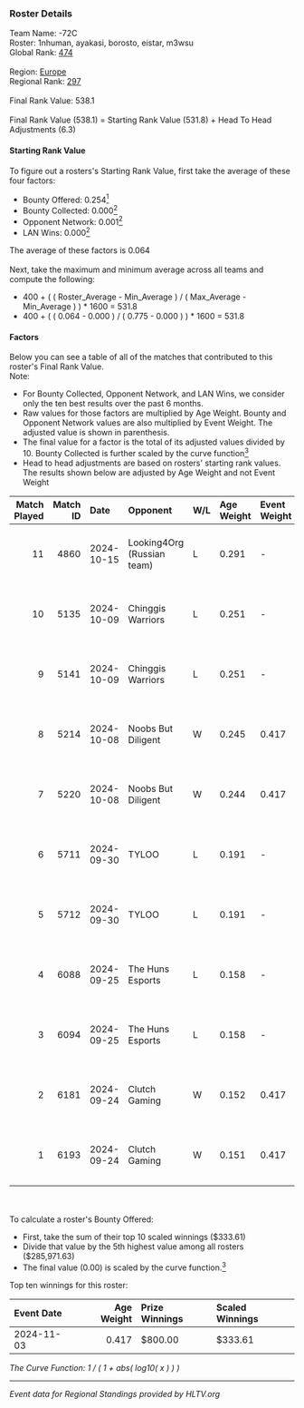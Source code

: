 ### Roster Details<br />
Team Name: -72C<br />
Roster: 1nhuman, ayakasi, borosto, eistar, m3wsu<br />
Global Rank: [474](../../standings_global_2025_02_28.md)<br />
<br />
Region: [Europe]( ../../standings_europe_2025_02_28.md)<br />
Regional Rank: [297]( ../../standings_europe_2025_02_28.md)<br />
<br />
Final Rank Value:  538.1<br />
<br />
Final Rank Value (538.1) = Starting Rank Value (531.8) + Head To Head Adjustments (6.3)<br />

#### Starting Rank Value<br />
To figure out a rosters's Starting Rank Value, first take the average of these four factors:<br />
- Bounty Offered: 0.254[<sup>1</sup>](#table2)
- Bounty Collected: 0.000[<sup>2</sup>](#table1)
- Opponent Network: 0.001[<sup>2</sup>](#table1)
- LAN Wins: 0.000[<sup>2</sup>](#table1)

The average of these factors is 0.064<br />
<br />
Next, take the maximum and minimum average across all teams and compute the following:<br />
- 400 + ( ( Roster_Average - Min_Average ) / ( Max_Average - Min_Average ) ) * 1600 = 531.8
- 400 + ( ( 0.064 - 0.000 ) / ( 0.775 - 0.000 ) ) * 1600 = 531.8


#### Factors<br />
Below you can see a table of all of the matches that contributed to this roster's Final Rank Value.<br />
Note:<br />

- For Bounty Collected, Opponent Network, and LAN Wins, we consider only the ten best results over the past 6 months.
- Raw values for those factors are multiplied by Age Weight. Bounty and Opponent Network values are also multiplied by Event Weight. The adjusted value is shown in parenthesis.
- The final value for a factor is the total of its adjusted values divided by 10. Bounty Collected is further scaled by the curve function[<sup>3</sup>](#curveFunction)
- Head to head adjustments are based on rosters' starting rank values. The results shown below are adjusted by Age Weight and not Event Weight
<span id="table1"></span><br />


| Match Played | Match ID | Date       | Opponent                   | W/L | Age Weight | Event Weight | Bounty Collected | Opponent Network | LAN Wins  | H2H Adj. | Roster                                   |
| -: | -: | :- | :- | :- | :- | :- | :- | :- | :- | -: | :- |
|           11 |     4860 | 2024-10-15 | Looking4Org (Russian team) | L   | 0.291      | -            | -                | -                | -         |    -2.14 | 1nhuman, ayakasi, borosto, eistar, m3wsu |
|           10 |     5135 | 2024-10-09 | Chinggis Warriors          | L   | 0.251      | -            | -                | -                | -         |    -0.66 | 1nhuman, ayakasi, borosto, eistar, m3wsu |
|            9 |     5141 | 2024-10-09 | Chinggis Warriors          | L   | 0.251      | -            | -                | -                | -         |    -0.66 | 1nhuman, ayakasi, borosto, eistar, m3wsu |
|            8 |     5214 | 2024-10-08 | Noobs But Diligent         | W   | 0.245      | 0.417        | 0.000 (0.000)    | 0.013 (0.001)    | 0 (0.000) |     3.30 | 1nhuman, ayakasi, borosto, eistar, m3wsu |
|            7 |     5220 | 2024-10-08 | Noobs But Diligent         | W   | 0.244      | 0.417        | 0.000 (0.000)    | 0.013 (0.001)    | 0 (0.000) |     3.37 | 1nhuman, ayakasi, borosto, eistar, m3wsu |
|            6 |     5711 | 2024-09-30 | TYLOO                      | L   | 0.191      | -            | -                | -                | -         |    -0.83 | 1nhuman, ayakasi, borosto, eistar, m3wsu |
|            5 |     5712 | 2024-09-30 | TYLOO                      | L   | 0.191      | -            | -                | -                | -         |    -0.83 | 1nhuman, ayakasi, borosto, eistar, m3wsu |
|            4 |     6088 | 2024-09-25 | The Huns Esports           | L   | 0.158      | -            | -                | -                | -         |    -0.21 | 1nhuman, ayakasi, borosto, eistar, m3wsu |
|            3 |     6094 | 2024-09-25 | The Huns Esports           | L   | 0.158      | -            | -                | -                | -         |    -0.21 | 1nhuman, ayakasi, borosto, eistar, m3wsu |
|            2 |     6181 | 2024-09-24 | Clutch Gaming              | W   | 0.152      | 0.417        | 0.000 (0.000)    | 0.060 (0.004)    | 0 (0.000) |     2.59 | 1nhuman, ayakasi, borosto, eistar, m3wsu |
|            1 |     6193 | 2024-09-24 | Clutch Gaming              | W   | 0.151      | 0.417        | 0.000 (0.000)    | 0.060 (0.004)    | 0 (0.000) |     2.62 | 1nhuman, ayakasi, borosto, eistar, m3wsu |

<br />
<span id="table2"></span><br />
To calculate a roster's Bounty Offered:<br />

- First, take the sum of their top 10 scaled winnings ($333.61)
- Divide that value by the 5th highest value among all rosters ($285,971.63)
- The final value (0.00) is scaled by the curve function.[<sup>3</sup>](#curveFunction)

Top ten winnings for this roster:<br />

| Event Date | Age Weight | Prize Winnings | Scaled Winnings |
| :- | -: | :- | :- |
| 2024-11-03 |      0.417 | $800.00        | $333.61         |


<span id="curveFunction"></span>_The Curve Function: 1 / ( 1 + abs( log10( x ) ) )_<br />

---
_Event data for Regional Standings provided by HLTV.org_<br />
